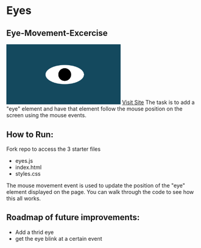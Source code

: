 # Eyes
## Eye-Movement-Excercise
<img src ="./eye.png"
	width="300" 
     	/>
<a href="https://amohanty101.github.io/Eye-Movement-Excercise">Visit Site</a>
The task is to add a "eye" element and have that element follow the mouse position on the screen using the mouse events.

## How to Run: 
Fork repo to access the 3 starter files
- eyes.js
- index.html
- styles.css

 The mouse movement event is used to update the position of the "eye" element displayed on the page. You can walk through the code to see how this all works.


## Roadmap of future improvements: 
- Add a thrid eye
- get the eye blink at a certain event






